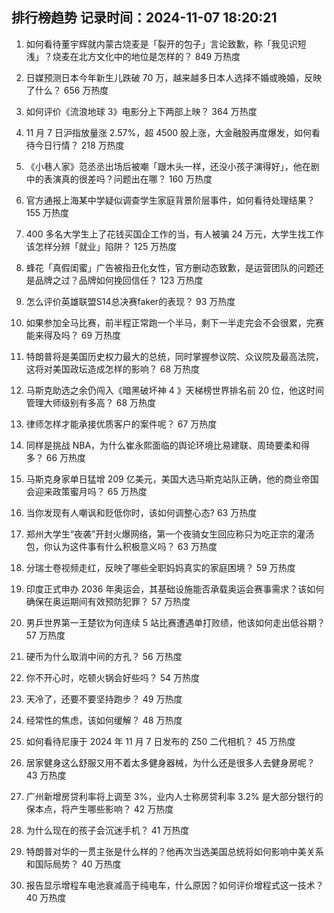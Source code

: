 
## 排行榜趋势 记录时间：2024-11-07 18:20:21
  
  1. 如何看待董宇辉就内蒙古烧麦是「裂开的包子」言论致歉，称「我见识短浅」？烧麦在北方文化中的地位是怎样的？ 849 万热度
    
  2. 日媒预测日本今年新生儿跌破 70 万，越来越多日本人选择不婚或晚婚，反映了什么？ 656 万热度
    
  3. 如何评价《流浪地球 3》电影分上下两部上映？ 364 万热度
    
  4. 11 月 7 日沪指放量涨 2.57%，超 4500 股上涨，大金融股再度爆发，如何看待今日行情？ 218 万热度
    
  5. 《小巷人家》范丞丞出场后被嘲「跟木头一样，还没小孩子演得好」，他在剧中的表演真的很差吗？问题出在哪？ 160 万热度
    
  6. 官方通报上海某中学疑似调查学生家庭背景阶层事件，如何看待处理结果？ 155 万热度
    
  7. 400 多名大学生上了花钱买国企工作的当，有人被骗 24 万元，大学生找工作该怎样分辨「就业」陷阱？ 125 万热度
    
  8. 蜂花「真假闺蜜」广告被指丑化女性，官方删动态致歉，是运营团队的问题还是品牌之过？品牌如何挽回信任？ 123 万热度
    
  9. 怎么评价英雄联盟S14总决赛faker的表现？ 93 万热度
    
  10. 如果参加全马比赛，前半程正常跑一个半马，剩下一半走完会不会很累，完赛能来得及吗？ 69 万热度
    
  11. 特朗普将是美国历史权力最大的总统，同时掌握参议院、众议院及最高法院，这将对美国政坛造成怎样的影响？ 68 万热度
    
  12. 马斯克助选之余仍闯入《暗黑破坏神 4 》天梯榜世界排名前 20 位，他这时间管理大师级别有多高？ 68 万热度
    
  13. 律师怎样才能承接优质客户的案件呢？ 67 万热度
    
  14. 同样是挑战 NBA，为什么崔永熙面临的舆论环境比易建联、周琦要柔和得多？ 66 万热度
    
  15. 马斯克身家单日猛增 209 亿美元，美国大选马斯克站队正确，他的商业帝国会迎来政策蜜月吗？ 65 万热度
    
  16. 当你发现有人嘲讽和贬低你时，该如何调整心态? 63 万热度
    
  17. 郑州大学生“夜袭”开封火爆网络，第一个夜骑女生回应称只为吃正宗的灌汤包，你认为这件事有什么积极意义吗？ 63 万热度
    
  18. 分瑞士卷视频走红，反映了哪些全职妈妈真实的家庭困境？ 59 万热度
    
  19. 印度正式申办 2036 年奥运会，其基础设施能否承载奥运会赛事需求？该如何确保在奥运期间有效预防犯罪？ 57 万热度
    
  20. 男乒世界第一王楚钦为何连续 5 站比赛遭遇单打败绩，他该如何走出低谷期？ 57 万热度
    
  21. 硬币为什么取消中间的方孔？ 56 万热度
    
  22. 你不开心时，吃顿火锅会好些吗？ 54 万热度
    
  23. 天冷了，还要不要坚持跑步？ 49 万热度
    
  24. 经常性的焦虑，该如何缓解？ 48 万热度
    
  25. 如何看待尼康于 2024 年 11 月 7 日发布的 Z50 二代相机？ 45 万热度
    
  26. 居家健身这么舒服又用不着太多健身器械，为什么还是很多人去健身房呢？ 43 万热度
    
  27. 广州新增房贷利率将上调至 3%，业内人士称房贷利率 3.2% 是大部分银行的保本点，将产生哪些影响？ 42 万热度
    
  28. 为什么现在的孩子会沉迷手机？ 41 万热度
    
  29. 特朗普对华的一贯主张是什么样的？他再次当选美国总统将如何影响中美关系和国际局势？ 40 万热度
    
  30. 报告显示增程车电池衰减高于纯电车，什么原因？如何评价增程式这一技术？ 40 万热度
    